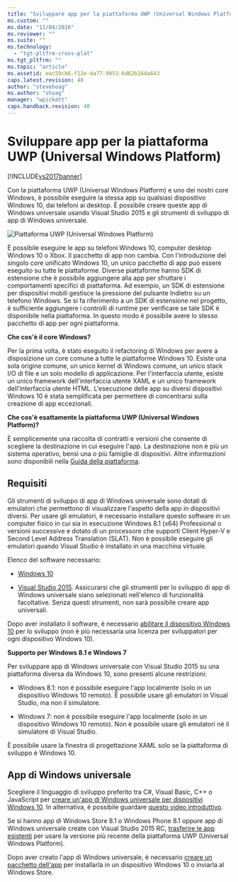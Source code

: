 ```yaml
---
title: "Sviluppare app per la piattaforma UWP (Universal Windows Platform) | Microsoft Docs"
ms.custom: ""
ms.date: "11/04/2016"
ms.reviewer: ""
ms.suite: ""
ms.technology: 
  - "tgt-pltfrm-cross-plat"
ms.tgt_pltfrm: ""
ms.topic: "article"
ms.assetid: eac59cb6-f12e-4a77-9953-6d62b164a643
caps.latest.revision: 48
author: "stevehoag"
ms.author: "shoag"
manager: "wpickett"
caps.handback.revision: 48
---
```

# Sviluppare app per la piattaforma UWP (Universal Windows Platform)
[!INCLUDE[vs2017banner](../code-quality/includes/vs2017banner.md)]

Con la piattaforma UWP \(Universal Windows Platform\) e uno dei nostri core Windows, è possibile eseguire la stessa app su qualsiasi dispositivo Windows 10, dai telefoni ai desktop. È possibile creare queste app di Windows universale usando Visual Studio 2015 e gli strumenti di sviluppo di app di Windows universale.  
  
 ![Piattaforma UWP &#40;Universal Windows Platform&#41; ](../cross-platform/media/uwp_coreextensions.png "UWP\_CoreExtensions")  
  
 È possibile eseguire le app su telefoni Windows 10, computer desktop Windows 10 o Xbox. Il pacchetto di app non cambia. Con l'introduzione del singolo core unificato Windows 10, un unico pacchetto di app può essere eseguito su tutte le piattaforme. Diverse piattaforme hanno SDK di estensione che è possibile aggiungere alla app per sfruttare i comportamenti specifici di piattaforma. Ad esempio, un SDK di estensione per dispositivi mobili gestisce la pressione del pulsante Indietro su un telefono Windows. Se si fa riferimento a un SDK di estensione nel progetto, è sufficiente aggiungere i controlli di runtime per verificare se tale SDK è disponibile nella piattaforma. In questo modo è possibile avere lo stesso pacchetto di app per ogni piattaforma.  
  
 **Che cos'è il core Windows?**  
  
 Per la prima volta, è stato eseguito il refactoring di Windows per avere a disposizione un core comune a tutte le piattaforme Windows 10. Esiste una sola origine comune, un unico kernel di Windows comune, un unico stack I\/O di file e un solo modello di applicazione. Per l'interfaccia utente, esiste un unico framework dell'interfaccia utente XAML e un unico framework dell'interfaccia utente HTML. L'esecuzione delle app su diversi dispositivi Windows 10 è stata semplificata per permettere di concentrarsi sulla creazione di app eccezionali.  
  
 **Che cos'è esattamente la piattaforma UWP \(Universal Windows Platform\)?**  
  
 È semplicemente una raccolta di contratti e versioni che consente di scegliere la destinazione in cui eseguire l'app. La destinazione non è più un sistema operativo, bensì una o più famiglie di dispositivi. Altre informazioni sono disponibili nella [Guida della piattaforma](http://msdn.microsoft.com/library/windows/apps/dn894631.aspx).  
  
## Requisiti  
 Gli strumenti di sviluppo di app di Windows universale sono dotati di emulatori che permettono di visualizzare l'aspetto della app in dispositivi diversi. Per usare gli emulatori, è necessario installare questo software in un computer fisico in cui sia in esecuzione Windows 8.1 \(x64\) Professional o versioni successive e dotato di un processore che supporti Client Hyper\-V e Second Level Address Translation \(SLAT\). Non è possibile eseguire gli emulatori quando Visual Studio è installato in una macchina virtuale.  
  
 Elenco del software necessario:  
  
-   [Windows 10](http://windows.microsoft.com/windows/downloads)  
  
-   [Visual Studio 2015](http://go.microsoft.com/fwlink/p/?LinkId=526725). Assicurarsi che gli strumenti per lo sviluppo di app di Windows universale siano selezionati nell'elenco di funzionalità facoltative. Senza questi strumenti, non sarà possibile creare app universali.  
  
 Dopo aver installato il software, è necessario [abilitare il dispositivo Windows 10](https://msdn.microsoft.com/library/windows/apps/xaml/dn706236.aspx) per lo sviluppo \(non è più necessaria una licenza per sviluppatori per ogni dispositivo Windows 10\).  
  
 **Supporto per Windows 8.1 e Windows 7**  
  
 Per sviluppare app di Windows universale con Visual Studio 2015 su una piattaforma diversa da Windows 10, sono presenti alcune restrizioni:  
  
-   Windows 8.1: non è possibile eseguire l'app localmente \(solo in un dispositivo Windows 10 remoto\). È possibile usare gli emulatori in Visual Studio, ma non il simulatore.  
  
-   Windows 7: non è possibile eseguire l'app localmente \(solo in un dispositivo Windows 10 remoto\). Non è possibile usare gli emulatori né il simulatore di Visual Studio.  
  
 È possibile usare la finestra di progettazione XAML solo se la piattaforma di sviluppo è Windows 10.  
  
## App di Windows universale  
 Scegliere il linguaggio di sviluppo preferito tra C\#, Visual Basic, C\+\+ o JavaScript per [creare un'app di Windows universale per dispositivi Windows 10](http://msdn.microsoft.com/library/windows/apps/xaml/dn609832.aspx#target_win10). In alternativa, è possibile guardare [questo video introduttivo](http://channel9.msdn.com/Series/ConnectOn-Demand/229).  
  
 Se si hanno app di Windows Store 8.1 o Windows Phone 8.1 oppure app di Windows universale create con Visual Studio 2015 RC, [trasferire le app esistenti](http://msdn.microsoft.com/library/windows/apps/xaml/mt238321.aspx) per usare la versione più recente della piattaforma UWP \(Universal Windows Platform\).  
  
 Dopo aver creato l'app di Windows universale, è necessario [creare un pacchetto dell'app](https://msdn.microsoft.com/library/windows/apps/hh454036.aspx) per installarla in un dispositivo Windows 10 o inviarla al Windows Store.